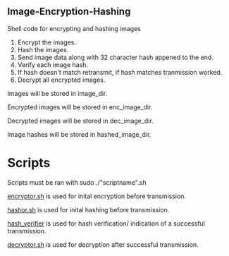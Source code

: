 ## Image-Encryption-Hashing
Shell code for encrypting and hashing images

1. Encrypt the images.
2. Hash the images.
3. Send image data along with 32 character hash appened to the end.
4. Verify each image hash.
5. If hash doesn't match retransmit, if hash matches tranmission worked.
6. Decrypt all encrypted images.

Images will be stored in image_dir.

Encrypted images will be stored in enc_image_dir.

Decrypted images will be stored in dec_image_dir.

Image hashes will be stored in hashed_image_dir.

# Scripts

Scripts must be ran with sudo ./"scriptname".sh

[encryptor.sh](https://github.com/Team-Projects-4/Image-Encryption/blob/main/encryptor.sh) is used for inital encryption before transmission.

[hashor.sh](https://github.com/Team-Projects-4/Image-Encryption-Hashing/blob/main/hashor.sh) is used for inital hashing before transmission.

[hash_verifier](https://github.com/Team-Projects-4/Image-Encryption-Hashing/blob/main/hash_verifier.sh) is used for hash verification/ indication of a successful transmission.

[decryptor.sh](https://github.com/Team-Projects-4/Image-Encryption/blob/main/decryptor.sh) is used for decryption after successful transmission.
